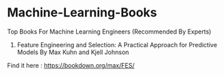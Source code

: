 # Machine-Learning-Books
Top Books For Machine Learning Engineers (Recommended By Experts)

1. Feature Engineering and Selection: A Practical Approach for Predictive Models
By Max Kuhn and Kjell Johnson

Find it here : https://bookdown.org/max/FES/

